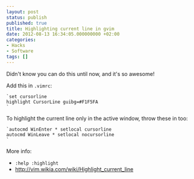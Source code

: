 ```yaml
---
layout: post
status: publish
published: true
title: Highlighting current line in gvim
date: 2012-08-13 16:34:05.000000000 +02:00
categories:
- Hacks
- Software
tags: []
---
```

Didn't know you can do this until now, and it's so awesome!

Add this in `.vimrc`:


```
`set cursorline
highlight CursorLine guibg=#F1F5FA
`
```


To highlight the current line only in the active window, throw these in too:


```
`autocmd WinEnter * setlocal cursorline
autocmd WinLeave * setlocal nocursorline
`
```


More info:
- `:help :highlight`
- <a href="http://vim.wikia.com/wiki/Highlight_current_line">http://vim.wikia.com/wiki/Highlight_current_line</a>
